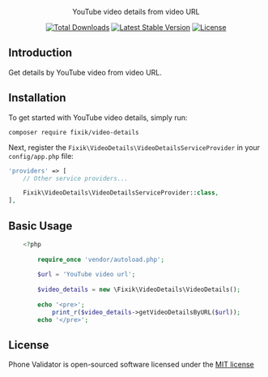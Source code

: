 <p align="center">YouTube video details from video URL</p>

<p align="center">
<a href="https://packagist.org/packages/fixik/video-details"><img src="https://poser.pugx.org/fixik/video-details/d/total.svg" alt="Total Downloads"></a>
<a href="https://packagist.org/packages/fixik/video-details"><img src="https://poser.pugx.org/fixik/video-details/v/stable.svg" alt="Latest Stable Version"></a>
<a href="https://packagist.org/packages/fixik/video-details"><img src="https://poser.pugx.org/fixik/video-details/license.svg" alt="License"></a>
</p>

## Introduction

Get details by YouTube video from video URL.

## Installation

To get started with YouTube video details, simply run:

    composer require fixik/video-details

Next, register the `Fixik\VideoDetails\VideoDetailsServiceProvider` in your `config/app.php` file:

```php
'providers' => [
    // Other service providers...

    Fixik\VideoDetails\VideoDetailsServiceProvider::class,
],
```

## Basic Usage

```php
    <?php
    
        require_once 'vendor/autoload.php';
        
        $url = 'YouTube video url';
        
        $video_details = new \Fixik\VideoDetails\VideoDetails();
    
        echo '<pre>';
            print_r($video_details->getVideoDetailsByURL($url));
        echo '</pre>';
```

## License

Phone Validator is open-sourced software licensed under the [MIT license](http://opensource.org/licenses/MIT)